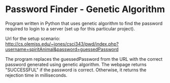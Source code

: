 # Password Finder - Genetic Algorithm

Program written in Python that uses genetic algorithm to find the password required to login to a server (set up for this particular project).

Url for the setup scenario: 
http://cs.olemiss.edu/~jones/csci343/pwd/index.php?username=spiritAnimal&password=guessedPassword

The program replaces the guessedPassword from the URL with the correct password generated using genetic algorithm. The webpage returns "SUCCESSFUL" if the password is correct. Otherwise, it returns the rejection time in milliseconds.
